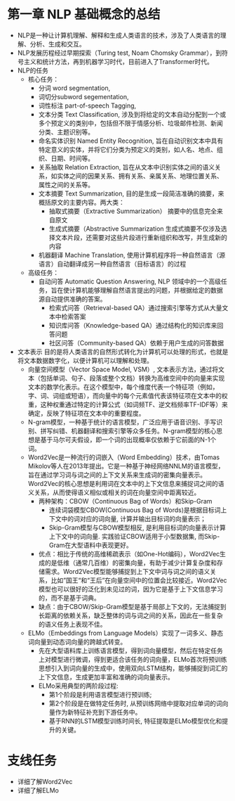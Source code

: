 # 第一章 NLP 基础概念的总结

- NLP是一种让计算机理解、解释和生成人类语言的技术，涉及了人类语言的理解、分析、生成和交互。
- NLP发展历程经过早期探索（Turing test, Noam Chomsky Grammar），到符号主义和统计方法，再到机器学习时代，目前进入了Transformer时代。
- NLP的任务
  - 核心任务：
    - 分词 word segmentation, 
    - 词切分subword segementation,
    - 词性标注 part-of-speech Tagging, 
    - 文本分类 Text Classification, 涉及到将给定的文本自动分配到一个或多个预定义的类别中，包括但不限于情感分析、垃圾邮件检测、新闻分类、主题识别等。
    - 命名实体识别 Named Entity Recognition, 旨在自动识别文本中具有特定意义的实体，并将它们分类为预定义的类别，如人名、地点、组织、日期、时间等。
    - 关系抽取 Relation Extraction, 旨在从文本中识别实体之间的语义关系，如实体之间的因果关系、拥有关系、亲属关系、地理位置关系、属性之间的关系等。
    - 文本摘要 Text Summarization, 目的是生成一段简洁准确的摘要，来概括原文的主要内容。两大类：
      - 抽取式摘要（Extractive Summarization） 摘要中的信息完全来自原文
      - 生成式摘要（Abstractive Summarization 生成式摘要不仅涉及选择文本片段，还需要对这些片段进行重新组织和改写，并生成新的内容
    - 机器翻译 Machine Translation, 使用计算机程序将一种自然语言（源语言）自动翻译成另一种自然语言（目标语言）的过程
  - 高级任务：
    - 自动问答 Automatic Question Answering, NLP 领域中的一个高级任务，旨在使计算机能够理解自然语言提出的问题，并根据给定的数据源自动提供准确的答案。
      - 检索式问答（Retrieval-based QA）通过搜索引擎等方式从大量文本中检索答案
      - 知识库问答（Knowledge-based QA）通过结构化的知识库来回答问题
      - 社区问答（Community-based QA）依赖于用户生成的问答数据
- 文本表示 目的是将人类语言的自然形式转化为计算机可以处理的形式，也就是将文本数据数字化，以便计算机可以理解和处理。
  - 向量空间模型（Vector Space Model, VSM）,  文本表示方法，通过将文本（包括单词、句子、段落或整个文档）转换为高维空间中的向量来实现文本的数学化表示。在这个模型中，每个维度代表一个特征项（例如，字、词、词组或短语），而向量中的每个元素值代表该特征项在文本中的权重，这种权重通过特定的计算公式（如词频TF、逆文档频率TF-IDF等）来确定，反映了特征项在文本中的重要程度。
  - N-gram模型，一种基于统计的语言模型，广泛应用于语音识别、手写识别、拼写纠错、机器翻译和搜索引擎等众多任务。N-gram模型的核心思想是基于马尔可夫假设，即一个词的出现概率仅依赖于它前面的N-1个词。
  - Word2Vec是一种流行的词嵌入（Word Embedding）技术，由Tomas Mikolov等人在2013年提出。它是一种基于神经网络NNLM的语言模型，旨在通过学习词与词之间的上下文关系来生成词的密集向量表示。Word2Vec的核心思想是利用词在文本中的上下文信息来捕捉词之间的语义关系，从而使得语义相似或相关的词在向量空间中距离较近。
    - 两种架构：CBOW（Continuous Bag of Words）和Skip-Gram
      - 连续词袋模型CBOW(Continuous Bag of Words)是根据目标词上下文中的词对应的词向量, 计算并输出目标词的向量表示；
      - Skip-Gram模型与CBOW模型相反, 是利用目标词的向量表示计算上下文中的词向量. 实践验证CBOW适用于小型数据集, 而Skip-Gram在大型语料中表现更好。
    - 优点：相比于传统的高维稀疏表示（如One-Hot编码），Word2Vec生成的是低维（通常几百维）的密集向量，有助于减少计算复杂度和存储需求。Word2Vec模型能够捕捉到上下文中词与词之间的语义关系，比如”国王“和“王后”在向量空间中的位置会比较接近。Word2Vec模型也可以很好的泛化到未见过的词，因为它是基于上下文信息学习的，而不是基于词典。
    - 缺点：由于CBOW/Skip-Gram模型是基于局部上下文的，无法捕捉到长距离的依赖关系，缺乏整体的词与词之间的关系，因此在一些复杂的语义任务上表现不佳。
  - ELMo（Embeddings from Language Models）实现了一词多义、静态词向量到动态词向量的跨越式转变。
    - 先在大型语料库上训练语言模型，得到词向量模型，然后在特定任务上对模型进行微调，得到更适合该任务的词向量，ELMo首次将预训练思想引入到词向量的生成中，使用双向LSTM结构，能够捕捉到词汇的上下文信息，生成更加丰富和准确的词向量表示。
    - ELMo采用典型的两阶段过程: 
      - 第1个阶段是利用语言模型进行预训练; 
      - 第2个阶段是在做特定任务时, 从预训练网络中提取对应单词的词向量作为新特征补充到下游任务中。
      - 基于RNN的LSTM模型训练时间长, 特征提取是ELMo模型优化和提升的关键。

# 支线任务
- 详细了解Word2Vec
- 详细了解ELMo